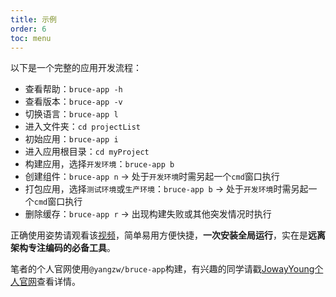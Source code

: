 ```yaml
---
title: 示例
order: 6
toc: menu
---
```


以下是一个完整的应用开发流程：

- 查看帮助：`bruce-app -h`
- 查看版本：`bruce-app -v`
- 切换语言：`bruce-app l`
- 进入文件夹：`cd projectList`
- 初始应用：`bruce-app i`
- 进入应用根目录：`cd myProject`
- 构建应用，选择`开发环境`：`bruce-app b`
- 创建组件：`bruce-app n` → 处于`开发环境`时需另起一个`cmd`窗口执行
- 打包应用，选择`测试环境`或`生产环境`：`bruce-app b` → 处于`开发环境`时需另起一个`cmd`窗口执行
- 删除缓存：`bruce-app r` → 出现构建失败或其他突发情况时执行

正确使用姿势请观看该[视频](https://www.bilibili.com/video/BV1UK41157fX)，简单易用方便快捷，**一次安装全局运行**，实在是**远离架构专注编码的必备工具**。

笔者的个人官网使用`@yangzw/bruce-app`构建，有兴趣的同学请戳[JowayYoung个人官网](https://yangzw.vip)查看详情。